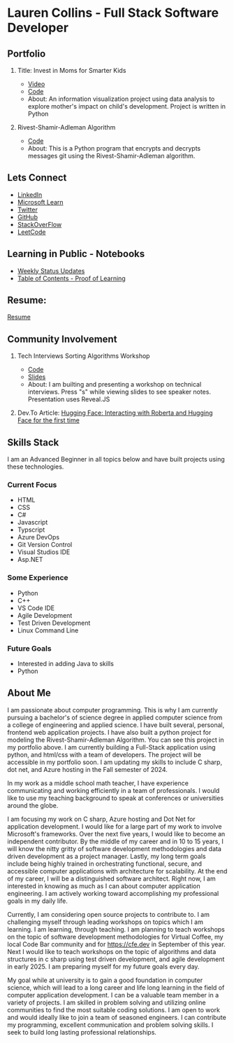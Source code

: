 # Lauren Collins - Full Stack Software Developer 

## Portfolio 

1. Title: Invest in Moms for Smarter Kids

    - [Video](https://youtu.be/_CuoAfAozsQ?si=tFwzSCvvpoZATqCe)
    - [Code](https://github.com/LaurenC2022/-Invest-in-Moms-for-Smarter-Kids.git)
    - About: An information visualization project using data analysis to explore mother's impact on child's development. Project is written in Python 

2.  Rivest-Shamir-Adleman Algorithm

    - [Code](https://github.com/LaurenC2022/encryption_RSA)
    - About: This is a Python program that encrypts and decrypts messages git using the Rivest-Shamir-Adleman algorithm.

## Lets Connect 

- [LinkedIn](https://www.linkedin.com/in/laurencollins1190/)
- [Microsoft Learn](https://learn.microsoft.com/en-us/users/laurencollins-7920/)
- [Twitter](https://twitter.com/Home_At_Heart_)
- [GitHub](https://github.com/LaurenC2022)
- [StackOverFlow](https://stackoverflow.com/users/17926621/lauren-collins)
- [LeetCode](https://leetcode.com/u/NWsbAqZV89/)

## Learning in Public - Notebooks 

- [Weekly Status Updates](./learnings/learning-in-public.md)
- [Table of Contents - Proof of Learning](./TOC.md)


## Resume: 

[Resume](./images/fullstack-ASP-dot-NET-developer-resume-lauren-collins-2.pdf)

## Community Involvement

1. Tech Interviews Sorting Algorithms Workshop 
    - [Code](https://github.com/codebar-shanghai/Tech_Interviews_Sorting_Algorithms.git)
    - [Slides](https://codebar-shanghai.github.io/Tech_Interviews_Sorting_Algorithms/)
    - About: I am builting and presenting a workshop on technical interviews. Press "s" while viewing slides to see speaker notes. Presentation uses Reveal.JS 

2. Dev.To Article: [Hugging Face: Interacting with Roberta and Hugging Face for the first time](https://dev.to/laurenc2022/hugging-face-interacting-with-roberta-and-hugging-face-for-the-first-time-3feb)

## Skills Stack

I am an Advanced Beginner in all topics below and have built projects using these technologies.

### Current Focus 

- HTML
- CSS
- C#
- Javascript 
- Typscript 
- Azure DevOps 
- Git Version Control
- Visual Studios IDE
- Asp.NET


### Some Experience 
- Python
- C++
- VS Code IDE
- Agile Development
- Test Driven Development
- Linux Command Line

### Future Goals 

- Interested in adding Java to skills 
- Python


## About Me 

I am passionate about computer programming. This is why I am currently pursuing a bachelor's of science degree in applied computer science from a college of engineering and applied science. I have built several, personal, frontend web application projects. I have also built a python project for modeling the Rivest-Shamir-Adleman Algorithm. You can see this project in my portfolio above. I am currently building a Full-Stack application using python, and html/css with a team of developers. The project will be accessible in my portfolio soon. I am updating my skills to include C sharp, dot net, and Azure hosting in the Fall semester of 2024.

In my work as a middle school math teacher, I have experience communicating and working efficiently in a team of professionals. I would like to use my teaching background to speak at conferences or universities around the globe.

I am focusing my work on C sharp, Azure hosting and Dot Net for application development. I would like for a large part of my work to involve Microsoft's frameworks. Over the next five years, I would like to become an independent contributor. By the middle of my career and in 10 to 15 years, I will know the nitty gritty of software development methodologies and data driven development as a project manager. Lastly, my long term goals include being highly trained in orchestrating functional, secure, and accessible computer applications with architecture for scalability. At the end of my career, I will be a distinguished software architect. Right now, I am interested in knowing as much as I can about computer application engineering. I am actively working toward accomplishing my professional goals in my daily life.

Currently, I am considering open source projects to contribute to. I am challenging myself through leading workshops on topics which I am learning. I am learning, through teaching. I am planning to teach workshops on the topic of software development methodologies for Virtual Coffee, my local Code Bar community and for https://cfe.dev in September of this year. Next I would like to teach workshops on the topic of algorithms and data structures in c sharp using test driven development, and agile development in early 2025. I am preparing myself for my future goals every day.

My goal while at university is to gain a good foundation in computer science, which will lead to a long career and life long learning in the field of computer application development. I can be a valuable team member in a variety of projects. I am skilled in problem solving and utilizing online communities to find the most suitable coding solutions. I am open to work and would ideally like to join a team of seasoned engineers. I can contribute my programming, excellent communication and problem solving skills. I seek to build long lasting professional relationships.
